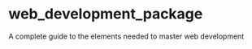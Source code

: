 web_development_package
=======================

A complete guide to the elements needed to master web development

